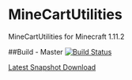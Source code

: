 # MineCartUtilities
MineCartUtilities for Minecraft 1.11.2

##Build - Master
[![Build Status](http://build.terratex.eu:8080/job/MC/job/master/badge/icon)](http://build.terratex.eu:8080/job/MC/job/master/)

[Latest Snapshot Download](http://build.terratex.eu:8080/job/MC/job/master/lastSuccessfulBuild/artifact/target/)
